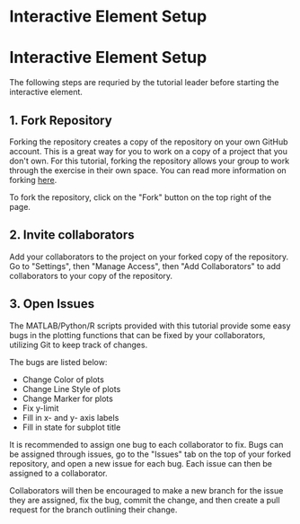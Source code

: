 # Interactive Element Setup

# Interactive Element Setup

The following steps are requried by the tutorial leader before starting the interactive element. 

## 1. Fork Repository

Forking the repository creates a copy of the repository on your own GitHub account.
This is a great way for you to work on a copy of a project that you don't own. 
For this tutorial, forking the repository allows your group to work through the exercise in their own space.
You can read more information on forking [here](https://docs.github.com/en/github/getting-started-with-github/fork-a-repo).

To fork the repository, click on the "Fork" button on the top right of the page. 

## 2. Invite collaborators

Add your collaborators to the project on your forked copy of the repository. 
Go to "Settings", then "Manage Access", then "Add Collaborators" to add collaborators to your copy of the repository. 

## 3. Open Issues

The MATLAB/Python/R scripts provided with this tutorial provide some easy bugs in the plotting functions that can be fixed by your collaborators, utilizing Git to keep track of changes. 

The bugs are listed below:
* Change Color of plots
* Change Line Style of plots
* Change Marker for plots
* Fix y-limit
* Fill in x- and y- axis labels
* Fill in state for subplot title

It is recommended to assign one bug to each collaborator to fix.
Bugs can be assigned through issues, go to the "Issues" tab on the top of your forked repository, and open a new issue for each bug.
Each issue can then be assigned to a collaborator. 

Collaborators will then be encouraged to make a new branch for the issue they are assigned, fix the bug, commit the change, and then create a pull request for the branch outlining their change. 